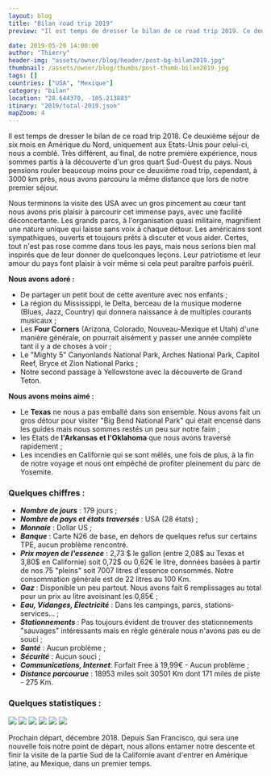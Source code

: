 ```yaml
---
layout: blog
title: "Bilan road trip 2019"
preview: "Il est temps de dresser le bilan de ce road trip 2019. Ce deuxième séjour de six mois en Amérique du Nord, uniquement aux Etats-Unies pour celui-ci…"

date: 2019-05-20 14:00:00
author: "Thierry"
header-img: "assets/owner/blog/header/post-bg-bilan2019.jpg"
thumbnail: /assets/owner/blog/thumbs/post-thumb-bilan2019.jpg
tags: []
countries: ["USA", "Mexique"]
category: "bilan"
location: "28.644370, -105.213883"
itinary: "2019/total-2019.json"
mapZoom: 4
---
```


Il est temps de dresser le bilan de ce road trip 2018. Ce deuxième séjour de six mois en Amérique du Nord, uniquement aux Etats-Unis pour celui-ci, nous a comblé. Très différent, au final, de notre première expérience, nous sommes partis à la découverte d'un gros quart Sud-Ouest du pays. Nous pensions rouler beaucoup moins pour ce deuxième road trip, cependant, à 3000 km près, nous avons parcouru la même distance que lors de notre premier séjour.

Nous terminons la visite des USA avec un gros pincement au cœur tant nous avons pris plaisir à parcourir cet immense pays, avec une facilité déconcertante. Les grands parcs, à l'organisation quasi militaire, magnifient une nature unique qui laisse sans voix à chaque détour. Les américains sont sympathiques, ouverts et toujours prêts à discuter et vous aider. Certes, tout n'est pas rose comme dans tous les pays, mais nous serions bien mal inspirés que de leur donner de quelconques leçons. Leur patriotisme et leur amour du pays font plaisir à voir même si cela peut paraître parfois puéril.

**Nous avons adoré :**

- De partager un petit bout de cette aventure avec nos enfants ;
- La région du Mississippi, le Delta, berceau de la musique moderne (Blues, Jazz, Country) qui donnera naissance à de multiples courants musicaux ;
- Les **Four Corners** (Arizona, Colorado, Nouveau-Mexique et Utah) d'une manière générale, on pourrait aisément y passer une année complète tant il y a de choses à voir ;
- Le "Mighty 5" Canyonlands National Park, Arches National Park, Capitol Reef, Bryce et Zion National Parks ;
- Notre second passage à Yellowstone avec la découverte de Grand Teton.

**Nous avons moins aimé :**

- Le **Texas** ne nous a pas emballé dans son ensemble. Nous avons fait un gros détour pour visiter "Big Bend National Park" qui était encensé dans les guides mais nous sommes restés un peu sur notre faim ;
- les Etats de **l'Arkansas et l'Oklahoma** que nous avons traversé rapidement ;
- Les incendies en Californie qui se sont mêlés, une fois de plus, à la fin de notre voyage et nous ont empêché de profiter pleinement du parc de Yosemite.

### Quelques chiffres :

- **_Nombre de jours_** : 179 jours ;
- **_Nombre de pays et états traversés_** : USA (28 états) ;
- **_Monnaie_** : Dollar US ;
- **_Banque_** : Carte N26 de base, en dehors de quelques refus sur certains TPE, aucun problème rencontré.
- **_Prix moyen de l'essence_** : 2,73 $ le gallon (entre 2,08$ au Texas et 3,80$ en Californie) soit 0,72$ ou 0,62€ le litre, données basées à partir de nos 75 "pleins" soit 7007 litres d'essence consommés. Notre consommation générale est de 22 litres au 100 Km.
- **_Gaz_** : Disponible un peu partout. Nous avons fait 6 remplissages au total pour un prix au litre avoisinant les 0,85€ ;
- **_Eau, Vidanges, Électricité_** : Dans les campings, parcs, stations-services... ;
- **_Stationnements_** : Pas toujours évident de trouver des stationnements "sauvages" intéressants mais en règle générale nous n'avons pas eu de souci ;
- **_Santé_** : Aucun problème ;
- **_Sécurité_** : Aucun souci ;
- **_Communications, Internet_**: Forfait Free à 19,99€ - Aucun problème ;
- **_Distance parcourue_** : 18953 miles soit 30501 Km dont 171 miles de piste - 275 Km.

### Quelques statistiques :

<img src="{{root_url}}/assets/owner/photos/2018/depenses_generales.png" />

<img src="{{root_url}}/assets/owner/photos/2018/depenses_vehicule.png" />

<img src="{{root_url}}/assets/owner/photos/2018/depenses_transport.png" />

<img src="{{root_url}}/assets/owner/photos/2018/bivouacs.png" />

<img src="{{root_url}}/assets/owner/photos/2018/meteo.png" />

<img src="{{root_url}}/assets/owner/photos/2018/depenses_nourriture.png" />

Prochain départ, décembre 2018. Depuis San Francisco, qui sera une nouvelle fois notre point de départ, nous allons entamer notre descente et finir la visite de la partie Sud de la Californie avant d'entrer en Amérique latine, au Mexique, dans un premier temps.
